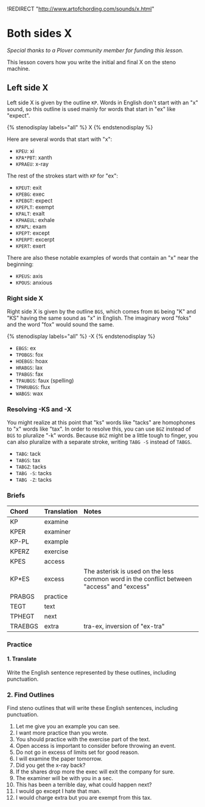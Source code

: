 !REDIRECT "http://www.artofchording.com/sounds/x.html"

# Both sides X

_Special thanks to a Plover community member for funding this lesson._

This lesson covers how you write the initial and final X on the steno machine.

## Left side X

Left side X is given by the outline `KP`. Words in English don't start with an "x" sound, so this outline is used mainly for words that start in "ex" like "expect".

{% stenodisplay labels="all" %}
X
{% endstenodisplay %}

Here are several words that start with "x":

* `KPEU`: xi
* `KPA*PBT`: xanth
* `KPRAEU`: x-ray

The rest of the strokes start with `KP` for "ex":

* `KPEUT`: exit
* `KPEBG`: exec
* `KPEBGT`: expect
* `KPEPLT`: exempt
* `KPALT`: exalt
* `KPHAEUL`: exhale
* `KPAPL`: exam
* `KPEPT`: except
* `KPERPT`: excerpt
* `KPERT`: exert

There are also these notable examples of words that contain an "x" near the beginning:

* `KPEUS`: axis
* `KPOUS`: anxious

### Right side X

Right side X is given by the outline `BGS`, which comes from `BG` being "K" and "KS" having the same sound as "x" in English. The imaginary word "foks" and the word "fox" would sound the same.

{% stenodisplay labels="all" %}
-X
{% endstenodisplay %}

* `EBGS`: ex
* `TPOBGS`: fox
* `HOEBGS`: hoax
* `HRABGS`: lax
* `TPABGS`: fax
* `TPAUBGS`: faux \(spelling\)
* `TPHRUBGS`: flux
* `WABGS`: wax

### Resolving -KS and -X

You might realize at this point that "ks" words like "tacks" are homophones to "x" words like "tax". In order to resolve this, you can use `BGZ` instead of `BGS` to pluralize "-k" words. Because `BGZ` might be a little tough to finger, you can also pluralize with a separate stroke, writing `TABG -S` instead of `TABGS`.

* `TABG`: tack
* `TABGS`: tax
* `TABGZ`: tacks
* `TABG -S`: tacks
* `TABG -Z`: tacks

### Briefs

| Chord   | Translation | Notes                                                                                       |
|:--------|:------------|:--------------------------------------------------------------------------------------------|
| KP      | examine     |                                                                                             |
| KPER    | examiner    |                                                                                             |
| KP-PL   | example     |                                                                                             |
| KPERZ   | exercise    |                                                                                             |
| KPES    | access      |                                                                                             |
| KP\*ES  | excess      | The asterisk is used on the less common word in the conflict between "access" and "excess" |
| PRABGS  | practice    |                                                                                             |
| TEGT    | text        |                                                                                             |
| TPHEGT  | next        |                                                                                             |
| TRAEBGS | extra       | tra-ex, inversion of "ex-tra"                                                                |

### Practice

#### 1. Translate

Write the English sentence represented by these outlines, including punctuation.

### 2. Find Outlines

Find steno outlines that will write these English sentences, including punctuation.

1. Let me give you an example you can see.
2. I want more practice than you wrote.
3. You should practice with the exercise part of the text.
4. Open access is important to consider before throwing an event.
5. Do not go in excess of limits set for good reason.
6. I will examine the paper tomorrow.
7. Did you get the x-ray back?
8. If the shares drop more the exec will exit the company for sure.
9. The examiner will be with you in a sec.
10. This has been a terrible day, what could happen next?
11. I would go except I hate that man.
12. I would charge extra but you are exempt from this tax.

